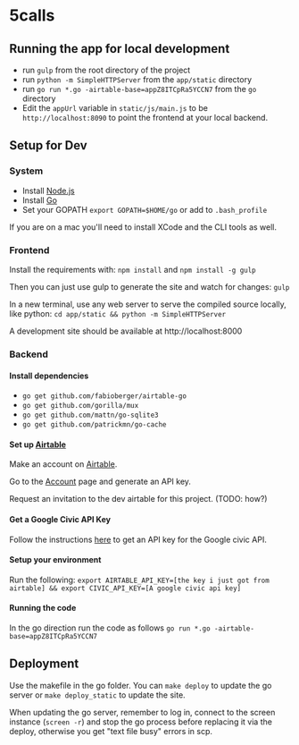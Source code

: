 # 5calls

## Running the app for local development

- run `gulp` from the root directory of the project
- run `python -m SimpleHTTPServer` from the `app/static` directory
- run `go run *.go -airtable-base=appZ8ITCpRa5YCCN7` from the `go` directory
- Edit the `appUrl` variable in `static/js/main.js` to be `http://localhost:8090` to point the frontend at your local backend.

## Setup for Dev

### System

- Install [Node.js](https://nodejs.org/en/)
- Install [Go](https://golang.org/)
- Set your GOPATH `export GOPATH=$HOME/go` or add to `.bash_profile`

If you are on a mac you'll need to install XCode and the CLI tools as well.

### Frontend

Install the requirements with:
`npm install`
and
`npm install -g gulp`

Then you can just use gulp to generate the site and watch for changes:
`gulp`

In a new terminal, use any web server to serve the compiled source locally, like python:
`cd app/static && python -m SimpleHTTPServer`

A development site should be available at http://localhost:8000

### Backend

#### Install dependencies

- `go get github.com/fabioberger/airtable-go`
- `go get github.com/gorilla/mux`
- `go get github.com/mattn/go-sqlite3`
- `go get github.com/patrickmn/go-cache`

#### Set up [Airtable](https://airtable.com/)

Make an account on [Airtable](https://airtable.com).

Go to the [Account](https://airtable.com/account) page and generate an API key.

Request an invitation to the dev airtable for this project. (TODO: how?)

#### Get a Google Civic API Key

Follow the instructions [here](https://developers.google.com/civic-information/docs/using_api) to get an API key for the Google civic API.

#### Setup your environment

Run the following: `export AIRTABLE_API_KEY=[the key i just got from airtable] && export CIVIC_API_KEY=[A google civic api key]`

#### Running the code

In the go direction run the code as follows `go run *.go -airtable-base=appZ8ITCpRa5YCCN7`

## Deployment

Use the makefile in the go folder. You can `make deploy` to update the go server or `make deploy_static` to update the site.

When updating the go server, remember to log in, connect to the screen instance (`screen -r`) and stop the go process before replacing it via the deploy, otherwise you get "text file busy" errors in scp.
